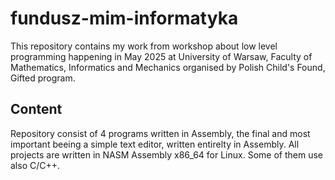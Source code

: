 # fundusz-mim-informatyka
This repository contains my work from workshop about low level programming happening in May 2025 at University of Warsaw, Faculty of Mathematics, Informatics and Mechanics organised by Polish Child's Found, Gifted program.
## Content
Repository consist of 4 programs written in Assembly, the final and most important beeing a simple text editor, written entirelty in Assembly. All projects are written in NASM Assembly x86_64 for Linux. Some of them use also C/C++.
